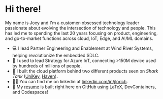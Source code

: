 # Hi there!
My name is Joey and I'm a customer-obsessed technology leader passionate about evolving the intersection of technology and people. This has led me to spending the last 20 years focusing on product, engineering, and go-to-market functions across cloud, IoT, Edge, and AI/ML domains.

- 💻 I lead Partner Engineering and Enablement at Wind River Systems, helping revolutionize the embedded SDLC.
- 🔗 I used to lead Strategy for Azure IoT, connecting >150M device used by hundreds of millions of people.
- 🦈 I built the cloud platform behind two different products seen on *Shark Tank* ([UniKey](https://vimeo.com/478206628), [Haven](https://www.youtube.com/watch?v=D83MdEeYe6g)).
- 🧑‍💼 You can find me on linkedin at [linkedin.com/in/jlorich](https://linkedin.com/in/jlorich).
- 📃 My [resume](https://github.com/jlorich/resume) is built right here on GitHub using LaTeX, DevContainers, and Codespaces!
  
